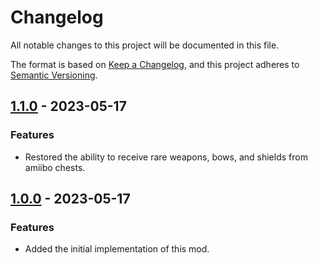 # Changelog

All notable changes to this project will be documented in this file.

The format is based on [Keep a Changelog](https://keepachangelog.com/en/1.0.0/),
and this project adheres to
[Semantic Versioning](https://semver.org/spec/v2.0.0.html).

## [1.1.0] - 2023-05-17

### Features

- Restored the ability to receive rare weapons, bows, and shields from amiibo
  chests.

## [1.0.0] - 2023-05-17

### Features

- Added the initial implementation of this mod.

[1.1.0]: https://github.com/jordanbtucker/totk-no-loot-boxes/releases/tag/v1.1.0
[1.0.0]: https://github.com/jordanbtucker/totk-no-loot-boxes/releases/tag/v1.0.0

